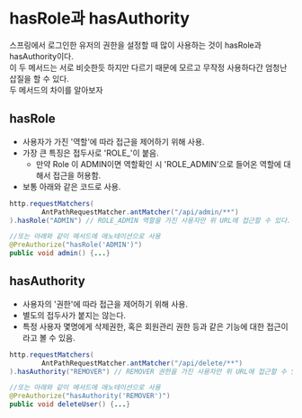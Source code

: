 # hasRole과 hasAuthority

스프링에서 로그인한 유저의 권한을 설정할 때 많이 사용하는 것이 hasRole과 hasAuthority이다.  
이 두 메서드는 서로 비슷한듯 하지만 다르기 때문에 모르고 무작정 사용하다간 엄청난 삽질을 할 수 있다.  
두 메서드의 차이를 알아보자

## hasRole
* 사용자가 가진 '역할'에 따라 접근을 제어하기 위해 사용.
* 가장 큰 특징은 접두사로 'ROLE_'이 붙음.
  * 만약 Role 이 ADMIN이면 역할확인 시 'ROLE_ADMIN'으로 들어온 역할에 대해서 접근을 허용함.
* 보통 아래와 같은 코드로 사용.
```java
http.requestMatchers(
        AntPathRequestMatcher.antMatcher("/api/admin/**")
).hasRole("ADMIN") // ROLE_ADMIN 역할을 가진 사용자만 위 URL에 접근할 수 있다.

//또는 아래와 같이 메서드에 애노테이션으로 사용
@PreAuthorize("hasRole('ADMIN')")
public void admin() {...}

```

## hasAuthority
* 사용자의 '권한'에 따라 접근을 제어하기 위해 사용.
* 별도의 접두사가 붙지는 않는다.
* 특정 사용자 몇명에게 삭제권한, 혹은 회원관리 권한 등과 같은 기능에 대한 접근이라고 볼 수 있음.
```java
http.requestMatchers(
        AntPathRequestMatcher.antMatcher("/api/delete/**")
).hasAuthority("REMOVER") // REMOVER 권한을 가진 사용자만 위 URL에 접근할 수 있다.

//또는 아래와 같이 메서드에 애노테이션으로 사용
@PreAuthorize("hasAuthority('REMOVER')")
public void deleteUser() {...}
```